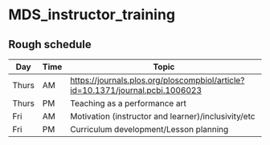 # MDS_instructor_training

## Rough schedule
| Day | Time | Topic |
|-----|------|-------|
| Thurs | AM | https://journals.plos.org/ploscompbiol/article?id=10.1371/journal.pcbi.1006023 |
| Thurs | PM | Teaching as a performance art  |
| Fri | AM | Motivation (instructor and learner)/inclusivity/etc |
| Fri | PM | Curriculum development/Lesson planning |
